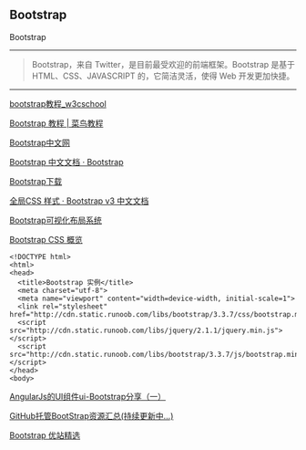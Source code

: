 ## Bootstrap
Bootstrap

-----
> Bootstrap，来自 Twitter，是目前最受欢迎的前端框架。Bootstrap 是基于 HTML、CSS、JAVASCRIPT 的，它简洁灵活，使得 Web 开发更加快捷。
-----

[bootstrap教程_w3cschool](https://www.w3cschool.cn/bootstrap/)  

[Bootstrap 教程 | 菜鸟教程](http://www.runoob.com/bootstrap/bootstrap-tutorial.html)  

[Bootstrap中文网](http://www.bootcss.com/)  

[Bootstrap 中文文档 · Bootstrap](http://v3.bootcss.com/)  

[Bootstrap下载](http://getbootstrap.com/2.3.2/index.html)  

[全局CSS 样式 · Bootstrap v3 中文文档](http://v3.bootcss.com/css/)  

[Bootstrap可视化布局系统](http://www.bootcss.com/p/layoutit/)  

[Bootstrap CSS 概览](http://www.runoob.com/bootstrap/bootstrap-css-overview.html)  
```
<!DOCTYPE html>
<html>
<head>
  <title>Bootstrap 实例</title>
  <meta charset="utf-8">
  <meta name="viewport" content="width=device-width, initial-scale=1">
  <link rel="stylesheet" href="http://cdn.static.runoob.com/libs/bootstrap/3.3.7/css/bootstrap.min.css">  
  <script src="http://cdn.static.runoob.com/libs/jquery/2.1.1/jquery.min.js"></script>
  <script src="http://cdn.static.runoob.com/libs/bootstrap/3.3.7/js/bootstrap.min.js"></script>
</head>
<body>
```

[AngularJs的UI组件ui-Bootstrap分享（一）](http://www.cnblogs.com/pilixiami/p/5597634.html)  

[GitHub托管BootStrap资源汇总(持续更新中…)](http://www.360doc.com/content/14/1115/22/16002580_425411219.shtml)  

[Bootstrap 优站精选](http://www.youzhan.org/)  



